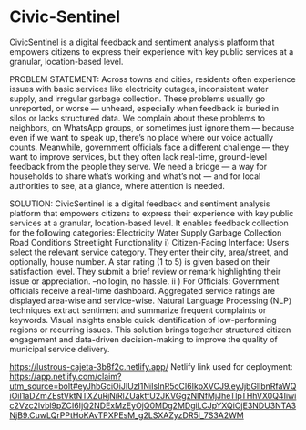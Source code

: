 # Civic-Sentinel
CivicSentinel is a digital feedback and sentiment analysis platform that empowers citizens to express their experience with key public services at a granular, location-based level.

PROBLEM STATEMENT:
Across towns and cities, residents often experience issues with basic services like electricity outages, inconsistent water supply, and irregular garbage collection. These problems usually go unreported, or worse — unheard, especially when feedback is buried in silos or lacks structured data.
We complain about these problems to neighbors, on WhatsApp groups, or sometimes just ignore them — because even if we want to speak up, there’s no place where our voice actually counts.
Meanwhile, government officials face a different challenge — they want to improve services, but they often lack real-time, ground-level feedback from the people they serve.
We need a bridge — a way for households to share what’s working and what’s not — and for local authorities to see, at a glance, where attention is needed.

SOLUTION:
CivicSentinel is a digital feedback and sentiment analysis platform that empowers citizens to express their experience with key public services at a granular, location-based level. It enables feedback collection for the following categories:
Electricity
Water Supply
Garbage Collection
Road Conditions
Streetlight Functionality
	i) Citizen-Facing Interface:
Users select the relevant service category.
They enter their city, area/street, and optionally, house number.
A star rating (1 to 5) is given based on their satisfaction level.
They submit a brief review or remark highlighting their issue or appreciation. –no login, no hassle.
	ii ) For Officials:
Government officials receive a real-time dashboard.
Aggregated service ratings are displayed area-wise and service-wise.
Natural Language Processing (NLP) techniques extract sentiment and summarize frequent complaints or keywords.
Visual insights enable quick identification of low-performing regions or recurring issues.
This solution brings together structured citizen engagement and data-driven decision-making to improve the quality of municipal service delivery.

https://lustrous-cajeta-3b8f2c.netlify.app/
Netlify link used for deployment:
https://app.netlify.com/claim?utm_source=bolt#eyJhbGciOiJIUzI1NiIsInR5cCI6IkpXVCJ9.eyJjbGllbnRfaWQiOiI1aDZmZEstVktNTXZuRjNiRlZUaktfU2JKVGgzNlNfMjJheTlpTHhVX0Q4Iiwic2Vzc2lvbl9pZCI6IjQ2NDExMzEyOjQ0MDg2MDgiLCJpYXQiOjE3NDU3NTA3NjB9.CuwLQrPPtHoKAvTPXPEsM_g2LSXAZyzDR5l_7S3A2WM
